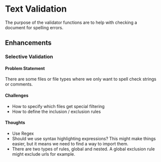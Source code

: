 # Text Validation

The purpose of the validator functions are to help with checking a document for spelling errors.

## Enhancements

### Selective Validation

#### Problem Statement

There are some files or file types where we only want to spell check strings or comments.

#### Challenges
- How to specify which files get special filtering
- How to define the inclusion / exclusion rules

#### Thoughts

- Use Regex
- Should we use syntax highlighting expressions?  This might make things easier, but it means we need to find a way to import them.
- There are two types of rules, global and nested.  A global exclusion rule might exclude urls for example.


